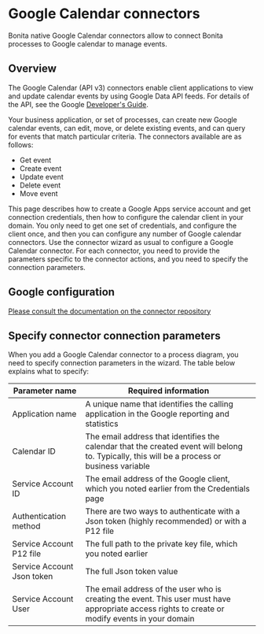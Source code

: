 # Google Calendar connectors

Bonita native Google Calendar connectors allow to connect Bonita processes to Google calendar to manage events.

## Overview

The Google Calendar (API v3) connectors enable client applications to view and update calendar events by using Google Data API feeds. For details of the API, see the Google [Developer's Guide](https://developers.google.com/google-apps/calendar/).

Your business application, or set of processes, can create new Google calendar events, can edit, move, or delete existing events, and can query for events that match particular criteria. The connectors available are as follows:

* Get event
* Create event
* Update event
* Delete event
* Move event

This page describes how to create a Google Apps service account and get connection credentials, then how to configure the calendar client in your domain. You only need to get one set of credentials, and configure the client once, and then you can configure any number of Google calendar connectors. Use the connector wizard as usual to configure a Google Calendar connector. For each connector, you need to provide the parameters specific to the connector actions, and you need to specify the connection parameters.

## Google configuration

[Please consult the documentation on the connector repository](https://github.com/bonitasoft/bonita-connector-googlecalendar-V3) 

## Specify connector connection parameters

When you add a Google Calendar connector to a process diagram, you need to specify connection parameters in the wizard. The table below explains what to specify:

| Parameter name  | Required information  |
| --------------- | --------------------- |
| Application name  | A unique name that identifies the calling application in the Google reporting and statistics  |
| Calendar ID  | The email address that identifies the calendar that the created event will belong to. Typically, this will be a process or business variable  |
| Service Account ID  | The email address of the Google client, which you noted earlier from the Credentials page  |
| Authentication method | There are two ways to authenticate with a Json token (highly recommended) or with a P12 file |
| Service Account P12 file  | The full path to the private key file, which you noted earlier  |
| Service Account Json token  | The full Json token value  |
| Service Account User  | The email address of the user who is creating the event. This user must have appropriate access rights to create or modify events in your domain  |
